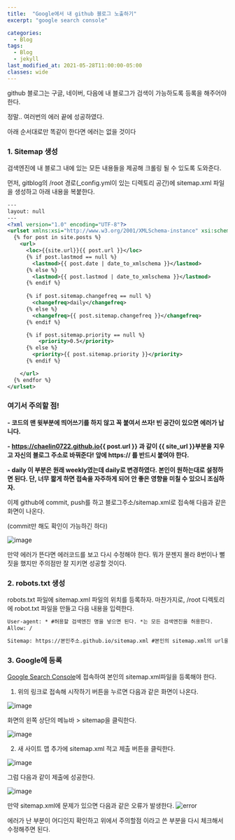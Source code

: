 ```yaml
---
title:  "Google에서 내 github 블로그 노출하기"
excerpt: "google search console"

categories:
  - Blog
tags:
  - Blog
  - jekyll
last_modified_at: 2021-05-28T11:00:00-05:00
classes: wide
---
```

github 블로그는 구글, 네이버, 다음에 내 블로그가 검색이 가능하도록 등록을 해주어야 한다.

정말.. 여러번의 에러 끝에 성공하였다.

아래 순서대로만 똑같이 한다면 에러는 없을 것이다

### 1. Sitemap 생성

검색엔진에 내 블로그 내에 있는 모든 내용들을 제공해 크롤링 될 수 있도록 도와준다.

먼저, gitblog의 /root 경로(\_config.yml이 있는 디렉토리 공간)에 sitemap.xml 파일을 생성하고 아래 내용을 복붙한다. 

~~~xml
---
layout: null
---
<?xml version="1.0" encoding="UTF-8"?>
<urlset xmlns:xsi="http://www.w3.org/2001/XMLSchema-instance" xsi:schemaLocation="http://www.sitemaps.org/schemas/sitemap/0.9 http://www.sitemaps.org/schemas/sitemap/0.9/sitemap.xsd" xmlns="http://www.sitemaps.org/schemas/sitemap/0.9">
  {% for post in site.posts %}
    <url>
      <loc>{{site.url}}{{ post.url }}</loc>
      {% if post.lastmod == null %}
        <lastmod>{{ post.date | date_to_xmlschema }}</lastmod>
      {% else %}
        <lastmod>{{ post.lastmod | date_to_xmlschema }}</lastmod>
      {% endif %}
      
      {% if post.sitemap.changefreq == null %}
        <changefreq>daily</changefreq>
      {% else %}
        <changefreq>{{ post.sitemap.changefreq }}</changefreq>
      {% endif %}

      {% if post.sitemap.priority == null %}
          <priority>0.5</priority>
      {% else %}
        <priority>{{ post.sitemap.priority }}</priority>
      {% endif %}

    </url>
  {% endfor %}
</urlset>
~~~

### **여기서 주의할 점!**

**- 코드의 맨 윗부분에 띄어쓰기를 하지 않고 꼭 붙여서 쓰자! 빈 공간이 있으면 에러가 납니다.**

**- <loc>https://chaelin0722.github.io{{ post.url }}</loc> 과 같이 {{ site_url }}부분을 지우고 자신의 블로그 주소로 바꿔준다! 앞에 https:// 를 반드시 붙여야 한다.**

**- <changefreq>daily</changefreq> 이 부분은 원래 weekly였는데 daily로 변경하였다. 본인이 원하는대로 설정하면 된다. 단, 너무 짧게 하면 접속을 자주하게 되어 안 좋은 영향을 미칠 수 있으니 조심하자.** 

이제 github에 commit, push를 하고 블로그주소/sitemap.xml로 접속해 다음과 같은 화면이 나온다.

(commit만 해도 확인이 가능하긴 하다)

![image](https://user-images.githubusercontent.com/53431568/119919252-03408080-bfa5-11eb-81fa-9984c76e89ec.png)

만약 에러가 뜬다면 에러코드를 보고 다시 수정해야 한다. 뭐가 문젠지 몰라 8번이나 뻘짓을 했지만 주의점만 잘 지키면 성공할 것이다. 

### 2. robots.txt 생성
robots.txt 파일에 sitemap.xml 파일의 위치를 등록하자. 마찬가지로, /root 디렉토리에 robot.txt 파일을 만들고 다음 내용을 입력한다.
~~~xml
User-agent: * #허용할 검색엔진 명을 넣으면 된다. *는 모든 검색엔진을 허용한다.
Allow: /

Sitemap: https://본인주소.github.io/sitemap.xml #본인의 sitemap.xml의 url을 입력하면 된다.
~~~

### 3. Google에 등록
[Google Search Console](https://search.google.com/search-console/about)에 접속하여 본인의 sitemap.xml파일을 등록해야 한다. 

1. 위의 링크로 접속해 시작하기 버튼을 누르면 다음과 같은 화면이 나온다. 

![image](https://user-images.githubusercontent.com/53431568/119919718-f83a2000-bfa5-11eb-9854-9a537a1b95ff.png)

  화면의 왼쪽 상단의 메뉴바 > sitemap을 클릭한다.

![image](https://user-images.githubusercontent.com/53431568/119919782-1869df00-bfa6-11eb-9d4d-083ca900d743.png)

2. 새 사이트 맵 추가에 sitemap.xml 적고 제출 버튼을 클릭한다.

![image](https://user-images.githubusercontent.com/53431568/119919856-464f2380-bfa6-11eb-8604-33bef129610d.png)

그럼 다음과 같이 제출에 성공한다.

![image](https://user-images.githubusercontent.com/53431568/119919911-5d8e1100-bfa6-11eb-9b83-f851b1ae7db9.png)


만약 sitemap.xml에 문제가 있으면 다음과 같은 오류가 발생한다.
![error](https://user-images.githubusercontent.com/53431568/119920050-99c17180-bfa6-11eb-9561-d45e25c40cf8.JPG)

에러가 난 부분이 어디인지 확인하고 위에서 주의할점 이라고 쓴 부분을 다시 체크해서 수정해주면 된다.



